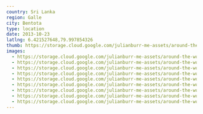 ```yaml
---
country: Sri Lanka
region: Galle
city: Bentota
type: location
date: 2013-10-23
latlng: 6.421527648,79.997854326
thumb: https://storage.cloud.google.com/julianburr-me-assets/around-the-world/sri-lanka/bentota/IMG_0426--thumb.JPG
images:
  - https://storage.cloud.google.com/julianburr-me-assets/around-the-world/sri-lanka/bentota/IMG_0400.JPG
  - https://storage.cloud.google.com/julianburr-me-assets/around-the-world/sri-lanka/bentota/IMG_0423.JPG
  - https://storage.cloud.google.com/julianburr-me-assets/around-the-world/sri-lanka/bentota/IMG_0464.JPG
  - https://storage.cloud.google.com/julianburr-me-assets/around-the-world/sri-lanka/bentota/IMG_0456.JPG
  - https://storage.cloud.google.com/julianburr-me-assets/around-the-world/sri-lanka/bentota/IMG_0426.JPG
  - https://storage.cloud.google.com/julianburr-me-assets/around-the-world/sri-lanka/bentota/IMG_0443.JPG
  - https://storage.cloud.google.com/julianburr-me-assets/around-the-world/sri-lanka/bentota/IMG_0468.JPG
  - https://storage.cloud.google.com/julianburr-me-assets/around-the-world/sri-lanka/bentota/IMG_0385.JPG
  - https://storage.cloud.google.com/julianburr-me-assets/around-the-world/sri-lanka/bentota/IMG_0440.JPG
---
```


